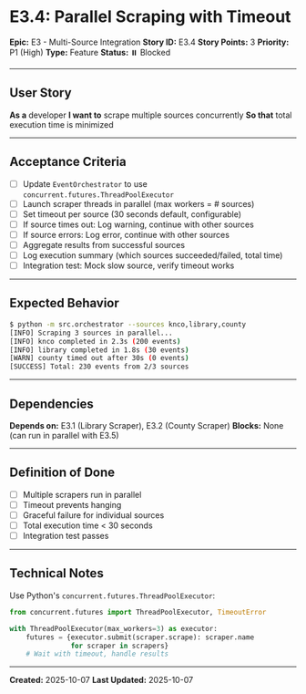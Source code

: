 # E3.4: Parallel Scraping with Timeout

**Epic:** E3 - Multi-Source Integration
**Story ID:** E3.4
**Story Points:** 3
**Priority:** P1 (High)
**Type:** Feature
**Status:** ⏸️ Blocked

---

## User Story

**As a** developer
**I want to** scrape multiple sources concurrently
**So that** total execution time is minimized

---

## Acceptance Criteria

- [ ] Update `EventOrchestrator` to use `concurrent.futures.ThreadPoolExecutor`
- [ ] Launch scraper threads in parallel (max workers = # sources)
- [ ] Set timeout per source (30 seconds default, configurable)
- [ ] If source times out: Log warning, continue with other sources
- [ ] If source errors: Log error, continue with other sources
- [ ] Aggregate results from successful sources
- [ ] Log execution summary (which sources succeeded/failed, total time)
- [ ] Integration test: Mock slow source, verify timeout works

---

## Expected Behavior

```bash
$ python -m src.orchestrator --sources knco,library,county
[INFO] Scraping 3 sources in parallel...
[INFO] knco completed in 2.3s (200 events)
[INFO] library completed in 1.8s (30 events)
[WARN] county timed out after 30s (0 events)
[SUCCESS] Total: 230 events from 2/3 sources
```

---

## Dependencies

**Depends on:** E3.1 (Library Scraper), E3.2 (County Scraper)
**Blocks:** None (can run in parallel with E3.5)

---

## Definition of Done

- [ ] Multiple scrapers run in parallel
- [ ] Timeout prevents hanging
- [ ] Graceful failure for individual sources
- [ ] Total execution time < 30 seconds
- [ ] Integration test passes

---

## Technical Notes

Use Python's `concurrent.futures.ThreadPoolExecutor`:
```python
from concurrent.futures import ThreadPoolExecutor, TimeoutError

with ThreadPoolExecutor(max_workers=3) as executor:
    futures = {executor.submit(scraper.scrape): scraper.name
               for scraper in scrapers}
    # Wait with timeout, handle results
```

---

**Created:** 2025-10-07
**Last Updated:** 2025-10-07
